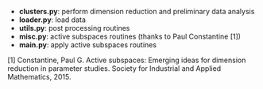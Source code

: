 - **clusters.py**: perform dimension reduction and preliminary data analysis 
- **loader.py**: load data
- **utils.py**: post processing routines
- **misc.py**: active subspaces routines (thanks to Paul Constantine [1])
- **main.py**: apply active subspaces routines

[1] Constantine, Paul G. Active subspaces: Emerging ideas for dimension reduction in parameter studies. Society for Industrial and Applied Mathematics, 2015.
